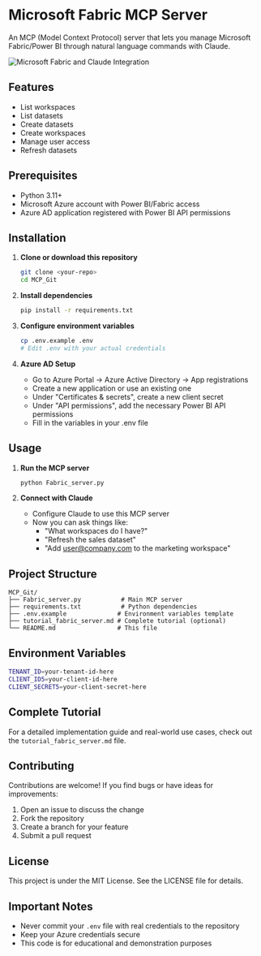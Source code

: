 # Microsoft Fabric MCP Server

An MCP (Model Context Protocol) server that lets you manage Microsoft Fabric/Power BI through natural language commands with Claude.

![Microsoft Fabric and Claude Integration](https://miro.medium.com/v2/resize:fit:1400/format:webp/1*sa6EAYvLDHCciDBBHSU9ng.jpeg)

## Features

- List workspaces
- List datasets  
- Create datasets
- Create workspaces
- Manage user access
- Refresh datasets

## Prerequisites

- Python 3.11+
- Microsoft Azure account with Power BI/Fabric access
- Azure AD application registered with Power BI API permissions

## Installation

1. **Clone or download this repository**
   ```bash
   git clone <your-repo>
   cd MCP_Git
   ```

2. **Install dependencies**
   ```bash
   pip install -r requirements.txt
   ```

3. **Configure environment variables**
   ```bash
   cp .env.example .env
   # Edit .env with your actual credentials
   ```

4. **Azure AD Setup**
   - Go to Azure Portal → Azure Active Directory → App registrations
   - Create a new application or use an existing one
   - Under "Certificates & secrets", create a new client secret
   - Under "API permissions", add the necessary Power BI API permissions
   - Fill in the variables in your .env file

## Usage

1. **Run the MCP server**
   ```bash
   python Fabric_server.py
   ```

2. **Connect with Claude**
   - Configure Claude to use this MCP server
   - Now you can ask things like:
     - "What workspaces do I have?"
     - "Refresh the sales dataset"
     - "Add user@company.com to the marketing workspace"

## Project Structure

```
MCP_Git/
├── Fabric_server.py           # Main MCP server
├── requirements.txt           # Python dependencies
├── .env.example              # Environment variables template
├── tutorial_fabric_server.md # Complete tutorial (optional)
└── README.md                 # This file
```

## Environment Variables

```bash
TENANT_ID=your-tenant-id-here
CLIENT_ID5=your-client-id-here  
CLIENT_SECRET5=your-client-secret-here
```

## Complete Tutorial

For a detailed implementation guide and real-world use cases, check out the `tutorial_fabric_server.md` file.

## Contributing

Contributions are welcome! If you find bugs or have ideas for improvements:

1. Open an issue to discuss the change
2. Fork the repository
3. Create a branch for your feature
4. Submit a pull request

## License

This project is under the MIT License. See the LICENSE file for details.

## Important Notes

- Never commit your `.env` file with real credentials to the repository
- Keep your Azure credentials secure
- This code is for educational and demonstration purposes
